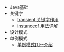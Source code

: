 * Java基础
 * 关键字
   * [transient 关键字作用](/java基础/transient关键字作用.md)
   * [instanceof 用法详解](/java基础/instanceof用法详解.md)  
* 设计模式
 * 单例模式
   * [单例模式[1]--介绍](/设计模式/设计模式【1】--设计模式之单例.md)
